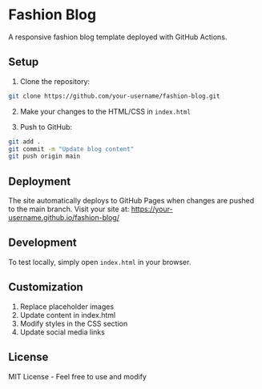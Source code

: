 # Fashion Blog

A responsive fashion blog template deployed with GitHub Actions.

## Setup

1. Clone the repository:
```bash
git clone https://github.com/your-username/fashion-blog.git
```

2. Make your changes to the HTML/CSS in `index.html`

3. Push to GitHub:
```bash
git add .
git commit -m "Update blog content"
git push origin main
```

## Deployment

The site automatically deploys to GitHub Pages when changes are pushed to the main branch.
Visit your site at: https://your-username.github.io/fashion-blog/

## Development

To test locally, simply open `index.html` in your browser.

## Customization

1. Replace placeholder images
2. Update content in index.html
3. Modify styles in the CSS section
4. Update social media links

## License

MIT License - Feel free to use and modify
